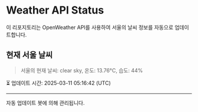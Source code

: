 
# Weather API Status

이 리포지토리는 OpenWeather API를 사용하여 서울의 날씨 정보를 자동으로 업데이트합니다.

## 현재 서울 날씨
> 서울의 현재 날씨: clear sky, 온도: 13.76°C, 습도: 44%

⏳ 업데이트 시간: 2025-03-11 05:16:42 (UTC)

---
자동 업데이트 봇에 의해 관리됩니다.
